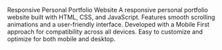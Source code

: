 Responsive Personal Portfolio Website
A responsive personal portfolio website built with HTML, CSS, and JavaScript. Features smooth scrolling animations and a user-friendly interface. Developed with a Mobile First approach for compatibility across all devices. Easy to customize and optimize for both mobile and desktop.
